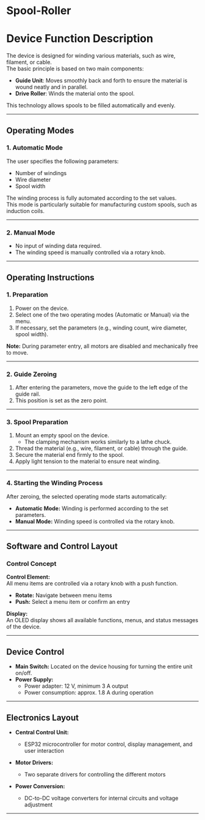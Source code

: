 # Spool-Roller
# Device Function Description

The device is designed for winding various materials, such as wire, filament, or cable.  
The basic principle is based on two main components:

- **Guide Unit**: Moves smoothly back and forth to ensure the material is wound neatly and in parallel.  
- **Drive Roller**: Winds the material onto the spool.

This technology allows spools to be filled automatically and evenly.

---

## Operating Modes

### 1. Automatic Mode

The user specifies the following parameters:

- Number of windings  
- Wire diameter  
- Spool width  

The winding process is fully automated according to the set values.  
This mode is particularly suitable for manufacturing custom spools, such as induction coils.

---

### 2. Manual Mode

- No input of winding data required.  
- The winding speed is manually controlled via a rotary knob.

---

## Operating Instructions

### 1. Preparation

1. Power on the device.  
2. Select one of the two operating modes (Automatic or Manual) via the menu.  
3. If necessary, set the parameters (e.g., winding count, wire diameter, spool width).  

**Note:** During parameter entry, all motors are disabled and mechanically free to move.

---

### 2. Guide Zeroing

1. After entering the parameters, move the guide to the left edge of the guide rail.  
2. This position is set as the zero point.

---

### 3. Spool Preparation

1. Mount an empty spool on the device.  
   - The clamping mechanism works similarly to a lathe chuck.  
2. Thread the material (e.g., wire, filament, or cable) through the guide.  
3. Secure the material end firmly to the spool.  
4. Apply light tension to the material to ensure neat winding.

---

### 4. Starting the Winding Process

After zeroing, the selected operating mode starts automatically:

- **Automatic Mode:** Winding is performed according to the set parameters.  
- **Manual Mode:** Winding speed is controlled via the rotary knob.

---

## Software and Control Layout

### Control Concept

**Control Element:**  
All menu items are controlled via a rotary knob with a push function.

- **Rotate:** Navigate between menu items  
- **Push:** Select a menu item or confirm an entry  

**Display:**  
An OLED display shows all available functions, menus, and status messages of the device.

---

## Device Control

- **Main Switch:** Located on the device housing for turning the entire unit on/off.  
- **Power Supply:**  
  - Power adapter: 12 V, minimum 3 A output  
  - Power consumption: approx. 1.8 A during operation  

---

## Electronics Layout

- **Central Control Unit:**  
  - ESP32 microcontroller for motor control, display management, and user interaction  

- **Motor Drivers:**  
  - Two separate drivers for controlling the different motors  

- **Power Conversion:**  
  - DC-to-DC voltage converters for internal circuits and voltage adjustment  

---

